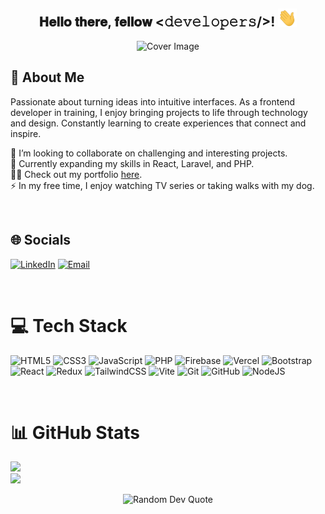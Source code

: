 <h2 align="center">𝐇𝐞𝐥𝐥𝐨 𝐭𝐡𝐞𝐫𝐞, 𝐟𝐞𝐥𝐥𝐨𝐰 <𝚍𝚎𝚟𝚎𝚕𝚘𝚙𝚎𝚛𝚜/>! <img src="https://github.com/ABSphreak/ABSphreak/blob/master/gifs/Hi.gif" width="30px"></h2>
  
<p align="center">
  <img src="https://media.licdn.com/dms/image/v2/D4D12AQFAEA4kuPV1lg/article-cover_image-shrink_720_1280/article-cover_image-shrink_720_1280/0/1721202639246?e=1751500800&v=beta&t=brXUumMlPriNDvTm-ekvD16PkNEc6sF5kGt_vY2mDDE" 
       alt="Cover Image" 
       width="100%" 
       height="400px" 
       >
</p>

## 💫 About Me
<p>Passionate about turning ideas into intuitive interfaces. As a frontend developer in training, I enjoy bringing projects to life through technology and design. Constantly learning to create experiences that connect and inspire.</p>

<p>  
      🧠 I’m looking to collaborate on challenging and interesting projects.<br>
      🌱 Currently expanding my skills in React, Laravel, and PHP.<br>
      👨‍💻 Check out my portfolio <a href="https://samuel-pacheco.vercel.app" target="_blank">here</a>.<br>
      ⚡ In my free time, I enjoy watching TV series or taking walks with my dog.
</p>

<br/>

## 🌐 Socials
[![LinkedIn](https://img.shields.io/badge/LinkedIn-%230077B5.svg?logo=linkedin&logoColor=white)](https://linkedin.com/in/samuel-pacheco-858227246) 
[![Email](https://img.shields.io/badge/Email-D14836?logo=gmail&logoColor=white)](mailto:samuelpacheco234@gmail.com)

<br/>

# 💻 Tech Stack
![HTML5](https://img.shields.io/badge/html5-%23E34F26.svg?style=for-the-badge&logo=html5&logoColor=white) 
![CSS3](https://img.shields.io/badge/css3-%231572B6.svg?style=for-the-badge&logo=css3&logoColor=white) 
![JavaScript](https://img.shields.io/badge/javascript-%23323330.svg?style=for-the-badge&logo=javascript&logoColor=%23F7DF1E) 
![PHP](https://img.shields.io/badge/php-%23777BB4.svg?style=for-the-badge&logo=php&logoColor=white) 
![Firebase](https://img.shields.io/badge/firebase-%23039BE5.svg?style=for-the-badge&logo=firebase&logoColor=white) 
![Vercel](https://img.shields.io/badge/vercel-%23000000.svg?style=for-the-badge&logo=vercel&logoColor=white) 
![Bootstrap](https://img.shields.io/badge/bootstrap-%238511FA.svg?style=for-the-badge&logo=bootstrap&logoColor=white) 
![React](https://img.shields.io/badge/react-%2320232a.svg?style=for-the-badge&logo=react&logoColor=%2361DAFB) 
![Redux](https://img.shields.io/badge/redux-%23593d88.svg?style=for-the-badge&logo=redux&logoColor=white) 
![TailwindCSS](https://img.shields.io/badge/tailwindcss-%2338B2AC.svg?style=for-the-badge&logo=tailwind-css&logoColor=white) 
![Vite](https://img.shields.io/badge/vite-%23646CFF.svg?style=for-the-badge&logo=vite&logoColor=white) 
![Git](https://img.shields.io/badge/git-%23F05033.svg?style=for-the-badge&logo=git&logoColor=white) 
![GitHub](https://img.shields.io/badge/github-%23121011.svg?style=for-the-badge&logo=github&logoColor=white) 
![NodeJS](https://img.shields.io/badge/node.js-6DA55F?style=for-the-badge&logo=node.js&logoColor=white)

<br/>

# 📊 GitHub Stats
![](https://nirzak-streak-stats.vercel.app/?user=SamsPacheco&theme=tokyonight&hide_border=false)<br/>
![](https://github-readme-stats.vercel.app/api/top-langs/?username=SamsPacheco&theme=tokyonight&hide_border=false&include_all_commits=true&count_private=true&layout=compact)

<p align="center">
  <img src="https://quotes-github-readme.vercel.app/api?type=horizontal&theme=radical" alt="Random Dev Quote">
</p>
